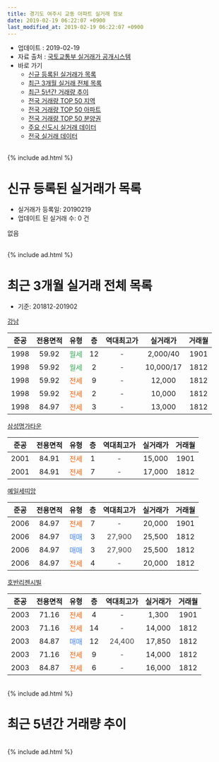 ```yaml
---
title: 경기도 여주시 교동 아파트 실거래 정보
date: 2019-02-19 06:22:07 +0900
last_modified_at: 2019-02-19 06:22:07 +0900
---
```


* 업데이트 : 2019-02-19
* 자료 출처 : [국토교통부 실거래가 공개시스템](http://rt.molit.go.kr)
* 바로 가기
    * [신규 등록된 실거래가 목록](#신규-등록된-실거래가-목록)
    * [최근 3개월 실거래 전체 목록](#최근-3개월-실거래-전체-목록)
    * [최근 5년간 거래량 추이](#최근-5년간-거래량-추이)
    * [전국 거래량 TOP 50 지역](https://inasie.github.io/apt-trade-info/최근-3개월-전국에서-가장-거래가-많이-발생한-지역)
    * [전국 거래량 TOP 50 아파트](https://inasie.github.io/apt-trade-info/최근-3개월-전국에서-가장-거래가-많이-발생한-아파트)
    * [전국 거래량 TOP 50 분양권](https://inasie.github.io/apt-trade-info/최근-3개월-전국에서-가장-거래가-많이-발생한-분양권)
    * [주요 신도시 실거래 데이터](https://inasie.github.io/apt-trade-info/주요-신도시)
    * [전국 실거래 데이터](https://inasie.github.io/apt-trade-info/전국)
<br>
{% include ad.html %}
<br>

# 신규 등록된 실거래가 목록
* 실거래가 등록일: 20190219
* 업데이트 된 실거래 수: 0 건

없음

<br>
{% include ad.html %}
<br>

# 최근 3개월 실거래 전체 목록
* 기준: 201812-201902


[강남](https://search.naver.com/search.naver?query=%EA%B2%BD%EA%B8%B0%EB%8F%84+%EC%97%AC%EC%A3%BC%EC%8B%9C+%EA%B5%90%EB%8F%99+%EA%B0%95%EB%82%A8)

|준공|전용면적|유형|층|역대최고가|실거래가|거래월|
|:---:|:---:|:---:|:---:|:---:|:---:|:---:|
|1998|59.92|<span style="color:#34a853">월세</span>|12|<span style="color:#444444">-</span>|2,000/40|1901|
|1998|59.92|<span style="color:#34a853">월세</span>|2|<span style="color:#444444">-</span>|10,000/17|1812|
|1998|59.92|<span style="color:#ff5a00">전세</span>|9|<span style="color:#444444">-</span>|12,000|1812|
|1998|59.92|<span style="color:#ff5a00">전세</span>|2|<span style="color:#444444">-</span>|10,000|1812|
|1998|84.97|<span style="color:#ff5a00">전세</span>|3|<span style="color:#444444">-</span>|13,000|1812|

[삼성명가타운](https://search.naver.com/search.naver?query=%EA%B2%BD%EA%B8%B0%EB%8F%84+%EC%97%AC%EC%A3%BC%EC%8B%9C+%EA%B5%90%EB%8F%99+%EC%82%BC%EC%84%B1%EB%AA%85%EA%B0%80%ED%83%80%EC%9A%B4)

|준공|전용면적|유형|층|역대최고가|실거래가|거래월|
|:---:|:---:|:---:|:---:|:---:|:---:|:---:|
|2001|84.91|<span style="color:#ff5a00">전세</span>|1|<span style="color:#444444">-</span>|15,000|1901|
|2001|84.91|<span style="color:#ff5a00">전세</span>|7|<span style="color:#444444">-</span>|17,000|1812|

[예일세띠앙](https://search.naver.com/search.naver?query=%EA%B2%BD%EA%B8%B0%EB%8F%84+%EC%97%AC%EC%A3%BC%EC%8B%9C+%EA%B5%90%EB%8F%99+%EC%98%88%EC%9D%BC%EC%84%B8%EB%9D%A0%EC%95%99)

|준공|전용면적|유형|층|역대최고가|실거래가|거래월|
|:---:|:---:|:---:|:---:|:---:|:---:|:---:|
|2006|84.97|<span style="color:#ff5a00">전세</span>|7|<span style="color:#444444">-</span>|20,000|1901|
|2006|84.97|<span style="color:#4285f3">매매</span>|3|<span style="color:#444444">27,900</span>|25,500|1812|
|2006|84.97|<span style="color:#4285f3">매매</span>|3|<span style="color:#444444">27,900</span>|25,500|1812|
|2006|84.97|<span style="color:#ff5a00">전세</span>|4|<span style="color:#444444">-</span>|20,000|1812|

[호반리젠시빌](https://search.naver.com/search.naver?query=%EA%B2%BD%EA%B8%B0%EB%8F%84+%EC%97%AC%EC%A3%BC%EC%8B%9C+%EA%B5%90%EB%8F%99+%ED%98%B8%EB%B0%98%EB%A6%AC%EC%A0%A0%EC%8B%9C%EB%B9%8C)

|준공|전용면적|유형|층|역대최고가|실거래가|거래월|
|:---:|:---:|:---:|:---:|:---:|:---:|:---:|
|2003|71.16|<span style="color:#ff5a00">전세</span>|4|<span style="color:#444444">-</span>|1,300|1901|
|2003|71.16|<span style="color:#ff5a00">전세</span>|14|<span style="color:#444444">-</span>|14,000|1812|
|2003|84.87|<span style="color:#4285f3">매매</span>|12|<span style="color:#444444">24,400</span>|17,850|1812|
|2003|71.16|<span style="color:#ff5a00">전세</span>|9|<span style="color:#444444">-</span>|14,000|1812|
|2003|84.87|<span style="color:#ff5a00">전세</span>|6|<span style="color:#444444">-</span>|16,000|1812|


<br>
{% include ad.html %}
<br>

# 최근 5년간 거래량 추이


<div style="width:100%;">
    <canvas id="deal_progress" height="200"></canvas>
</div>

<script>
new Chart(document.getElementById("deal_progress"), {
    type: 'line',
    data: {
        labels: ['201402','201403','201404','201405','201406','201407','201408','201409','201410','201411','201412','201501','201502','201503','201504','201505','201506','201507','201508','201509','201510','201511','201512','201601','201602','201603','201604','201605','201606','201607','201608','201609','201610','201611','201612','201701','201702','201703','201704','201705','201706','201707','201708','201709','201710','201711','201712','201801','201802','201803','201804','201805','201806','201807','201808','201809','201810','201811','201812','201901','201902'],
        datasets: [{
            label: '매매',
            pointRadius: 1,
            data: [6, 8, 6, 8, 9, 7, 13, 11, 5, 14, 12, 22, 4, 15, 13, 13, 11, 5, 6, 6, 14, 9, 10, 8, 8, 12, 8, 7, 5, 5, 5, 13, 3, 6, 4, 7, 8, 10, 2, 3, 11, 3, 4, 6, 11, 4, 8, 5, 5, 3, 6, 4, 3, 5, 4, 6, 5, 5, 3, 0, 0],
            borderColor: "rgba(255, 201, 14, 1)",
            backgroundColor: "rgba(255, 201, 14, 0.5)",
            fill: false,
            lineTension: 0
        },{
            label: '전월세',
            pointRadius: 1,
            data: [11, 8, 6, 8, 7, 7, 7, 7, 9, 5, 7, 8, 14, 4, 4, 8, 5, 9, 5, 4, 6, 8, 6, 14, 8, 8, 4, 5, 9, 8, 8, 7, 9, 9, 6, 5, 6, 12, 7, 7, 9, 5, 6, 5, 6, 6, 4, 19, 8, 2, 8, 7, 4, 8, 4, 5, 5, 5, 9, 4, 0],
            borderColor: "rgba(0, 141, 185, 1)",
            backgroundColor: "rgba(0, 141, 185, 0.5)",
            fill: false,
            lineTension: 0
        }
        ]
    },
    options: {
        responsive: true,
        title: {
            display: false
        },
        tooltips: {
            mode: 'index',
            intersect: false
        },
        hover: {
            mode: 'nearest',
            intersect: true
        },
        scales: {
            xAxes: [{
                display: true,
                scaleLabel: {
                    display: true,
                    labelString: '년/월'
                }
            }],
            yAxes: [{
                display: true,
                ticks: {
                    suggestedMin: 0,
                },
                scaleLabel: {
                    display: true,
                    labelString: '실거래 수'
                }
            }]
        }
    }
});

</script>


<br>
{% include ad.html %}
<br>

